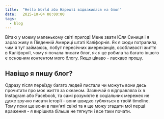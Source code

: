 ```yaml
---
title:  "Hello World або Нарешті відважилася на блог"
date:   2015-10-04 00:00:00
tags: 
  - blog
---
```


Вітаю у моему маленькому світі пригод! Мене звати Юля Синиця і я зараз живу в 
Південній Америці штаті Каліфорнія. Як я сюди потрапила, чим я тут займаюсь, 
побут пересічних амереканців, особливості життя в Каліфорнії, чому я почала 
писати блог, як я це робила та багато іншого є основним контентом мого блогу. 
Якщо цікаво - ласкаво прошу.

Навіщо я пишу блог?
-------------------

Одразу після переїзду багато людей пистали чи можуть вони десь прочитати про 
моє життя за океаном. Зазвичай я відправляла їх в Instagram або Facebook, та 
самі розумієте в соціальних мережех не дуже зручно писати історії - вони 
швидко губляться в твоїй timeline. Тому поки ще вони в пам'яті свіжі та я ще 
можу згадати мої перші враження - я вирішила більше не тягнути і все таки 
почати.

